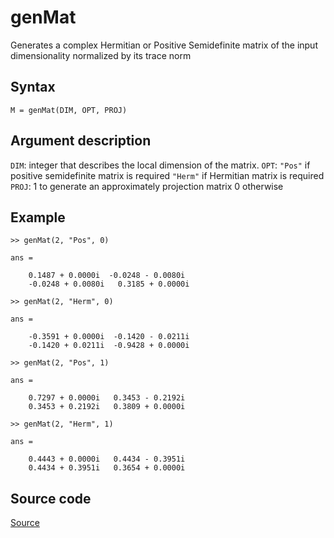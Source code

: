 # genMat
Generates a complex Hermitian or Positive Semidefinite matrix of the input dimensionality normalized by its trace norm

## Syntax
``M = genMat(DIM, OPT, PROJ)``

## Argument description
``DIM``: integer that describes the local dimension of the matrix.
``OPT``: ``"Pos"`` if positive semidefinite matrix is required
       ``"Herm"`` if Hermitian matrix is required
``PROJ``: 1 to generate an approximately projection matrix
          0 otherwise

## Example
    >> genMat(2, "Pos", 0)

    ans =

        0.1487 + 0.0000i  -0.0248 - 0.0080i
        -0.0248 + 0.0080i   0.3185 + 0.0000i

    >> genMat(2, "Herm", 0)

    ans =

        -0.3591 + 0.0000i  -0.1420 - 0.0211i
        -0.1420 + 0.0211i  -0.9428 + 0.0000i

    >> genMat(2, "Pos", 1)

    ans = 

        0.7297 + 0.0000i   0.3453 - 0.2192i
        0.3453 + 0.2192i   0.3809 + 0.0000i
        
    >> genMat(2, "Herm", 1)

    ans =

        0.4443 + 0.0000i   0.4434 - 0.3951i
        0.4434 + 0.3951i   0.3654 + 0.0000i

## Source code
[Source](https://github.com/ankith-mohan/SEP/blob/main/helpers/genMat.m)